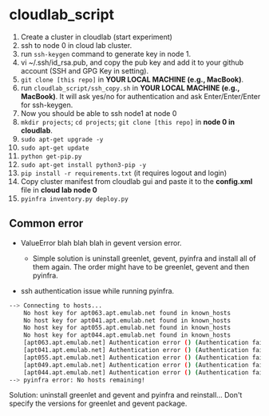 # cloudlab_script


1. Create a cluster in cloudlab (start experiment)
2. ssh to node 0 in cloud lab cluster.
3. run ```ssh-keygen``` command to generate key in node 1.
4. vi ~/.ssh/id_rsa.pub, and copy the pub key and add it to your github account (SSH and GPG Key in setting).
5. ```git clone [this repo]``` in **YOUR LOCAL MACHINE (e.g., MacBook)**.
6. run ```cloudlab_script/ssh_copy.sh``` in **YOUR LOCAL MACHINE (e.g., MacBook)**. It will ask yes/no for authentication and ask Enter/Enter/Enter for ssh-keygen.
7. Now you should be able to ssh node1 at node 0
8. ```mkdir projects```; ```cd projects```; ```git clone [this repo]``` in **node 0 in cloudlab**.
9. ```sudo apt-get upgrade -y```
10. ```sudo apt-get update```
11. ```python get-pip.py```
12. ```sudo apt-get install python3-pip -y```
13. ```pip install -r requirements.txt``` (it requires logout and login)
14. Copy cluster manifest from cloudlab gui and paste it to the **config.xml** file in **cloud lab node 0**
15. ```pyinfra inventory.py deploy.py```



## Common error
- ValueError blah blah blah in gevent version error.
    - Simple solution is uninstall greenlet, gevent, pyinfra and install all of them again. The order might have to be greenlet, gevent and then pyinfra.

- ssh authentication issue while running pyinfra.
```bash
--> Connecting to hosts...
    No host key for apt063.apt.emulab.net found in known_hosts
    No host key for apt041.apt.emulab.net found in known_hosts
    No host key for apt055.apt.emulab.net found in known_hosts
    No host key for apt044.apt.emulab.net found in known_hosts
    [apt063.apt.emulab.net] Authentication error () (Authentication failed.)
    [apt041.apt.emulab.net] Authentication error () (Authentication failed.)
    [apt055.apt.emulab.net] Authentication error () (Authentication failed.)
    [apt049.apt.emulab.net] Authentication error () (Authentication failed.)
    [apt044.apt.emulab.net] Authentication error () (Authentication failed.)
--> pyinfra error: No hosts remaining!
```

Solution: uninstall greenlet and gevent and pyinfra and reinstall... Don't specify the versions for greenlet and gevent package.

